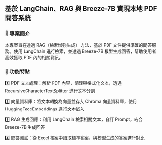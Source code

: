 ## 基於 LangChain、RAG 與 Breeze-7B 實現本地 PDF 問答系統
### 📌 專案簡介
本專案旨在透過 RAG（檢索增強生成） 方法，基於 PDF 文件提供準確的問答服務。使用 LangChain 進行檢索，並透過 Breeze-7B 模型生成回答，幫助使用者高效獲取 PDF 內的相關資訊。

### 📌 功能特點

1️⃣ PDF 文本處理：解析 PDF 內容，清理與格式化文本，透過 RecursiveCharacterTextSplitter 進行文本分割

2️⃣ 向量資料庫：將文本轉換為向量並存入 Chroma 向量資料庫，使用 HuggingFaceEmbeddings 進行文本嵌入

3️⃣ RAG 生成回應：利用 LangChain 檢索相關文本，自訂 Prompt，結合 Breeze-7B 生成回答

4️⃣ 問答測試：從 Excel 檔案中讀取標準答案，與模型生成的答案進行對比
